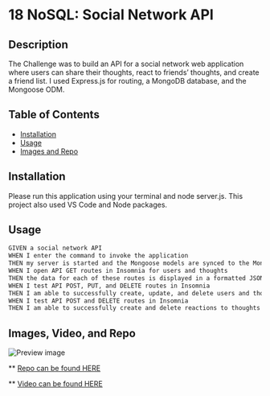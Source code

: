 # 18 NoSQL: Social Network API

  ## Description 

The Challenge was to build an API for a social network web application where users can share their thoughts, react to friends’ thoughts, and create a friend list. I used Express.js for routing, a MongoDB database, and the Mongoose ODM. 

  ## Table of Contents
  * [Installation](#installation)
  * [Usage](#usage)
  * [Images and Repo](#images)

  ## Installation 
   Please run this application using your terminal and node server.js. This project also used VS Code and Node packages.

  ## Usage 
```md
GIVEN a social network API
WHEN I enter the command to invoke the application
THEN my server is started and the Mongoose models are synced to the MongoDB database
WHEN I open API GET routes in Insomnia for users and thoughts
THEN the data for each of these routes is displayed in a formatted JSON
WHEN I test API POST, PUT, and DELETE routes in Insomnia
THEN I am able to successfully create, update, and delete users and thoughts in my database
WHEN I test API POST and DELETE routes in Insomnia
THEN I am able to successfully create and delete reactions to thoughts and add and remove friends to a user’s friend list
```

  ## Images, Video, and Repo
  ![Preview image](./assets/Screenshot%202023-12-02%20at%2012.36.22 PM.png) 

  ** [Repo can be found HERE](https://github.com/VernPG/Social-Network-API.git)

  ** [Video can be found HERE](https://drive.google.com/file/d/1BouPDnmiKJgmJMZuZFf-KGSeoEFZWNSH/view)
